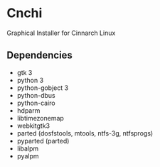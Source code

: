 # Cnchi

Graphical Installer for Cinnarch Linux

## Dependencies

 * gtk 3
 * python 3
 * python-gobject 3
 * python-dbus
 * python-cairo
 * hdparm
 * libtimezonemap
 * webkitgtk3
 * parted (dosfstools, mtools, ntfs-3g, ntfsprogs)
 * pyparted (parted)
 * libalpm
 * pyalpm
